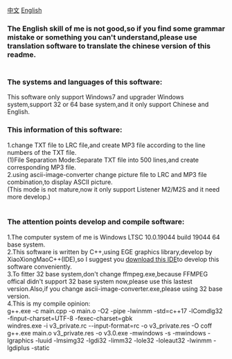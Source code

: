 [中文](https://github.com/WuXiaTux/LRC_Reader/README.md) [English](https://github.com/WuXiaTux/LRC_Reader/blob/main/README_ENGLISH.md)

### The English skill of me is not good,so if you find some grammar mistake or something you can't understand,please use translation software to translate the chinese version of this readme.<br><br>
### The systems and languages of this software:<br>
This software only support Windows7 and upgrader Windows system,support 32 or 64 base system,and it only support Chinese and English.<br>
### This information of this software:<br>
1.change TXT file to LRC file,and create MP3 file according to the line numbers of the TXT file.<br>
(1)File Separation Mode:Separate TXT file into 500 lines,and create corresponding MP3 file.<br>
2.using ascii-image-converter change picture file to LRC and MP3 file combination,to display ASCII picture.<br>
(This mode is not mature,now it only support Listener M2/M2S and it need more develop.)<br><br>
### The attention points develop and compile software:<br>
1.The computer system of me is Windows LTSC 10.0.19044 build 19044 64 base system.<br>
2.This software is written by C++,using EGE graphics library,develop by XiaoXiongMaoC++(IDE),so I suggest you [download this IDE](http://royqh.net/redpandacpp/download/)to develop this software conveniently.<br>
3.To fitter 32 base system,don't change ffmpeg.exe,because FFMPEG offical didn't support 32 base system now,please use this lastest version.Also,if you change ascii-image-converter.exe,please using 32 base version.<br>
4.This is my compile opinion:<br>
g++.exe -c main.cpp -o main.o   -O2 -pipe -lwinmm -std=c++17 -lComdlg32  -finput-charset=UTF-8 -fexec-charset=gbk <br>
windres.exe -i v3_private.rc --input-format=rc -o v3_private.res -O coff <br>
g++.exe main.o v3_private.res -o v3.0.exe -mwindows -s -mwindows -lgraphics -luuid -lmsimg32 -lgdi32 -limm32 -lole32 -loleaut32 -lwinmm -lgdiplus -static
